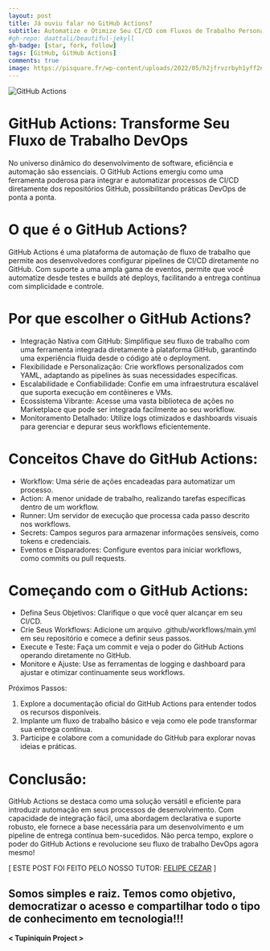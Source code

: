 ```yaml
---
layout: post
title: Já ouviu falar no GitHub Actions?
subtitle: Automatize e Otimize Seu CI/CD com Fluxos de Trabalho Personalizáveis
#gh-repo: daattali/beautiful-jekyll
gh-badge: [star, fork, follow]
tags: [GitHub, GitHub Actions]
comments: true
image: https://pisquare.fr/wp-content/uploads/2022/05/h2jfrvzrbyh1yff2n3wfu2hkqqps6x_uvqo-1024x524.png
---
```


![GitHub Actions](https://pisquare.fr/wp-content/uploads/2022/05/h2jfrvzrbyh1yff2n3wfu2hkqqps6x_uvqo-1024x524.png)

# GitHub Actions: Transforme Seu Fluxo de Trabalho DevOps

No universo dinâmico do desenvolvimento de software, eficiência e automação são essenciais. O GitHub Actions emergiu como uma ferramenta poderosa para integrar e automatizar processos de CI/CD diretamente dos repositórios GitHub, possibilitando práticas DevOps de ponta a ponta.

# O que é o GitHub Actions?

GitHub Actions é uma plataforma de automação de fluxo de trabalho que permite aos desenvolvedores configurar pipelines de CI/CD diretamente no GitHub. Com suporte a uma ampla gama de eventos, permite que você automatize desde testes e builds até deploys, facilitando a entrega contínua com simplicidade e controle.

# Por que escolher o GitHub Actions?

- Integração Nativa com GitHub: Simplifique seu fluxo de trabalho com uma ferramenta integrada diretamente à plataforma GitHub, garantindo uma experiência fluida desde o código até o deployment.
- Flexibilidade e Personalização: Crie workflows personalizados com YAML, adaptando as pipelines às suas necessidades específicas.
- Escalabilidade e Confiabilidade: Confie em uma infraestrutura escalável que suporta execução em contêineres e VMs.
- Ecossistema Vibrante: Acesse uma vasta biblioteca de ações no Marketplace que pode ser integrada facilmente ao seu workflow.
- Monitoramento Detalhado: Utilize logs otimizados e dashboards visuais para gerenciar e depurar seus workflows eficientemente.

# Conceitos Chave do GitHub Actions:

- Workflow: Uma série de ações encadeadas para automatizar um processo.
- Action: A menor unidade de trabalho, realizando tarefas específicas dentro de um workflow.
- Runner: Um servidor de execução que processa cada passo descrito nos workflows.
- Secrets: Campos seguros para armazenar informações sensíveis, como tokens e credenciais.
- Eventos e Disparadores: Configure eventos para iniciar workflows, como commits ou pull requests.
  
# Começando com o GitHub Actions:

- Defina Seus Objetivos: Clarifique o que você quer alcançar em seu CI/CD.
- Crie Seus Workflows: Adicione um arquivo .github/workflows/main.yml em seu repositório e comece a definir seus passos.
- Execute e Teste: Faça um commit e veja o poder do GitHub Actions operando diretamente no GitHub.
- Monitore e Ajuste: Use as ferramentas de logging e dashboard para ajustar e otimizar continuamente seus workflows.

Próximos Passos:

1. Explore a documentação oficial do GitHub Actions para entender todos os recursos disponíveis.
2. Implante um fluxo de trabalho básico e veja como ele pode transformar sua entrega contínua.
3. Participe e colabore com a comunidade do GitHub para explorar novas ideias e práticas.

# Conclusão:

GitHub Actions se destaca como uma solução versátil e eficiente para introduzir automação em seus processos de desenvolvimento. Com capacidade de integração fácil, uma abordagem declarativa e suporte robusto, ele fornece a base necessária para um desenvolvimento e um pipeline de entrega contínua bem-sucedidos. Não perca tempo, explore o poder do GitHub Actions e revolucione seu fluxo de trabalho DevOps agora mesmo!

[ ESTE POST FOI FEITO PELO NOSSO TUTOR: [FELIPE CEZAR](https://www.linkedin.com/in/felipe-cezar-689809239) ]

## Somos simples e raiz. Temos como objetivo, democratizar o acesso e compartilhar todo o tipo de conhecimento em tecnologia!!!

**< Tupiniquin Project >**